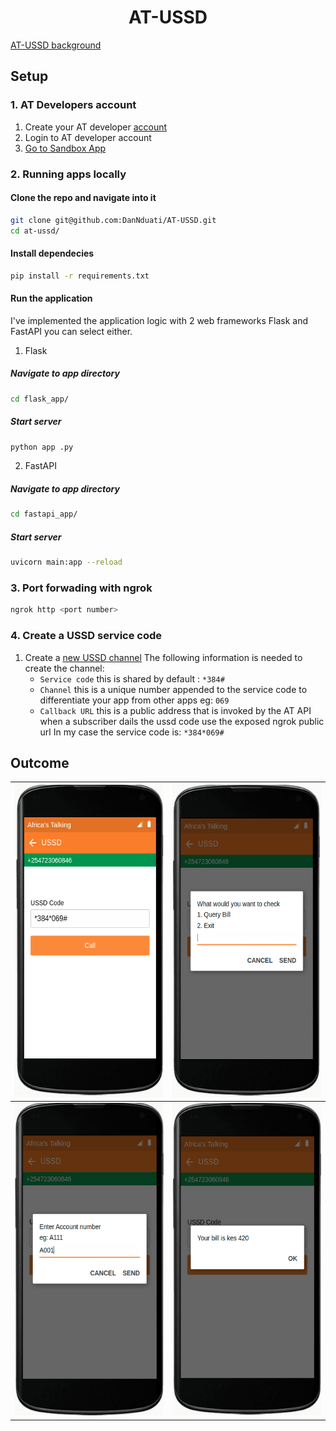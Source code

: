 <h1 align="center"><b>AT-USSD</b></h1>

[AT-USSD background](AT-USSD.md)
## <b>Setup</b>

### 1. AT Developers account
1. Create your AT developer [account](https://account.africastalking.com/)
2. Login to AT developer account
3. [Go to Sandbox App](https://account.africastalking.com/apps/sandbox)

### 2. Running apps locally
#### Clone the repo and navigate into it
```bash
git clone git@github.com:DanNduati/AT-USSD.git
cd at-ussd/
```
#### Install dependecies
```bash
pip install -r requirements.txt
```
#### Run the application
I've implemented the application logic with 2 web frameworks Flask and FastAPI you can select either.
1. Flask
##### Navigate to app directory
```bash
cd flask_app/
```
##### Start server
```bash
python app .py
```
2. FastAPI
##### Navigate to app directory
```bash
cd fastapi_app/
```
##### Start server
```bash
uvicorn main:app --reload
```
### 3. Port forwading with ngrok
```bash
ngrok http <port number>
```

### 4. Create a USSD service code
1. Create a [new USSD channel](https://account.africastalking.com/apps/sandbox/ussd/channel/create)
The following information is needed to create the channel:
    - `Service code` this is shared by default : `*384#`
    - `Channel` this is a unique number appended to the service code to differentiate your app from other apps eg: `069`
    - `Callback URL` this is a public address that is invoked by the AT API when a subscriber dails the ussd code use the exposed ngrok public url
    In my case the service code is: `*384*069#`

## <b>Outcome</b>
| <img height="500" src="images/simulator_1.png"></img> 	| <img height="500" src="images/simulator_2.png"></img> 	|
|:----------------------------------------------:	|:----------------------------------------------:	|
| <img height="500" src="images/simulator_3.png"></img> 	| <img height="500" src="images/simulator_4.png"></img> 	|
